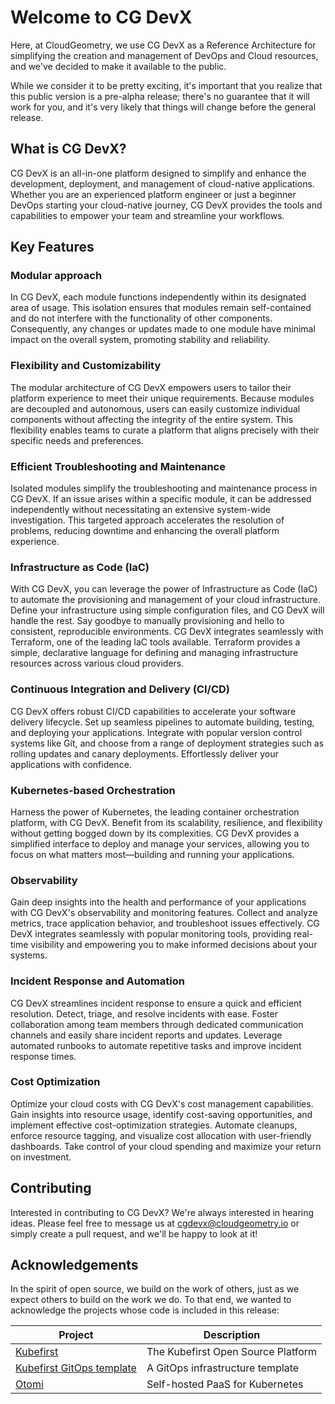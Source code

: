 # Welcome to CG DevX

Here, at CloudGeometry, we use CG DevX as a Reference Architecture for simplifying the creation and management of DevOps
and Cloud resources, and we've decided to make it available to the public.

While we consider it to be pretty exciting, it's important that you realize that this public version is a pre-alpha
release; there's no guarantee that it will work for you, and it's very likely that things will change before the general
release.

## What is CG DevX?

CG DevX is an all-in-one platform designed to simplify and enhance the development, deployment, and management of
cloud-native applications. Whether you are an experienced platform engineer or just a beginner DevOps starting your
cloud-native journey, CG DevX provides the tools and capabilities to empower your team and streamline your workflows.

## Key Features

### Modular approach

In CG DevX, each module functions independently within its designated area of usage. This isolation ensures that modules
remain self-contained and do not interfere with the functionality of other components. Consequently, any changes or
updates made to one module have minimal impact on the overall system, promoting stability and reliability.

### Flexibility and Customizability

The modular architecture of CG DevX empowers users to tailor their platform experience to meet their unique
requirements.
Because modules are decoupled and autonomous, users can easily customize individual components without affecting the
integrity of the entire system. This flexibility enables teams to curate a platform that aligns precisely with their
specific needs and preferences.

### Efficient Troubleshooting and Maintenance

Isolated modules simplify the troubleshooting and maintenance process in CG DevX. If an issue arises within a specific
module, it can be addressed independently without necessitating an extensive system-wide investigation. This targeted
approach accelerates the resolution of problems, reducing downtime and enhancing the overall platform experience.

### Infrastructure as Code (IaC)

With CG DevX, you can leverage the power of Infrastructure as Code (IaC) to automate the provisioning and management of
your cloud infrastructure. Define your infrastructure using simple configuration files, and CG DevX will handle the
rest.
Say goodbye to manually provisioning and hello to consistent, reproducible environments. CG DevX integrates seamlessly
with
Terraform, one of the leading IaC tools available. Terraform provides a simple, declarative language for defining and
managing infrastructure resources across various cloud providers.

### Continuous Integration and Delivery (CI/CD)

CG DevX offers robust CI/CD capabilities to accelerate your software delivery lifecycle. Set up seamless pipelines to
automate building, testing, and deploying your applications. Integrate with popular version control systems like Git,
and choose from a range of deployment strategies such as rolling updates and canary deployments. Effortlessly deliver
your applications with confidence.

### Kubernetes-based Orchestration

Harness the power of Kubernetes, the leading container orchestration platform, with CG DevX. Benefit from its
scalability, resilience, and flexibility without getting bogged down by its complexities. CG DevX provides a simplified
interface to deploy and manage your services, allowing you to focus on what matters most—building and running your
applications.

### Observability

Gain deep insights into the health and performance of your applications with CG DevX's observability and monitoring
features. Collect and analyze metrics, trace application behavior, and troubleshoot issues effectively. CG DevX
integrates seamlessly with popular monitoring tools, providing real-time visibility and empowering you to make informed
decisions about your systems.

### Incident Response and Automation

CG DevX streamlines incident response to ensure a quick and efficient resolution. Detect, triage, and resolve incidents
with ease. Foster collaboration among team members through dedicated communication channels and easily share incident
reports and updates. Leverage automated runbooks to automate repetitive tasks and improve incident response times.

### Cost Optimization

Optimize your cloud costs with CG DevX's cost management capabilities. Gain insights into resource usage, identify
cost-saving opportunities, and implement effective cost-optimization strategies. Automate cleanups, enforce resource
tagging, and visualize cost allocation with user-friendly dashboards. Take control of your cloud spending and maximize
your return on investment.

## Contributing

Interested in contributing to CG DevX? We're always interested in hearing ideas. Please feel free to message us
at [cgdevx@cloudgeometry.io](mailto:cgdevx@cloudgeometry.io?subject=[GitHub]%20Contributing%20to%20CGDevX) or simply
create a pull request, and we'll be happy to look at it!

## Acknowledgements

In the spirit of open source, we build on the work of others, just as we expect others to build on the work we do. To
that end, we wanted to acknowledge the projects whose code is included in this release:

| Project                                                                    | Description                        |
|----------------------------------------------------------------------------|------------------------------------|
| [Kubefirst](https://github.com/kubefirst/kubefirst)                        | The Kubefirst Open Source Platform | 
| [Kubefirst GitOps template](https://github.com/kubefirst/gitops-template/) | A GitOps infrastructure template   | 
| [Otomi](https://github.com/redkubes/otomi-core)                            | Self-hosted PaaS for Kubernetes    |
